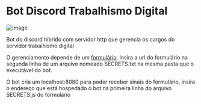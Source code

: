 # Bot Discord Trabalhismo Digital
![image](https://user-images.githubusercontent.com/81885777/113494306-6dfda000-94bd-11eb-882c-ec16ff3c4b18.png)


Bot do discord híbrido com servidor http que gerencia os cargos do servidor trabalhismo digital

O gerenciamento depende de um [formulário](https://github.com/PDT-Digital/Formulario-Trabalhismo-Digital).
Insira a url do formulário na segunda linha de um arquivo nomeado SECRETS.txt na mesma pasta que o executável do bot.

O bot cria um localhost:8080 para poder receber sinais do formulário, insira o endereço que está hospedado o bot na primeira linha do arquivo SECRETS.js do formulário
